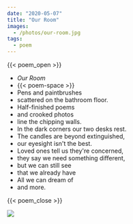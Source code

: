 ```yaml
---
date: "2020-05-07"
title: "Our Room"
images:
  - /photos/our-room.jpg
tags:
  - poem
---
```

  
{{< poem_open >}}
* *Our Room*
* {{< poem-space >}}
* Pens and paintbrushes
* scattered on the bathroom floor.
* Half-finished poems
* and crooked photos
* line the chipping walls.
* In the dark corners our two desks rest.
* The candles are beyond extinguished,
* our eyesight isn't the best.
* Loved ones tell us they're concerned,
* they say we need something different,
* but we can still see
* that we already have
* All we can dream of
* and more.

{{< poem_close >}}

![](/photos/our-room.jpg)